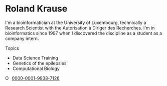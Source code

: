 # Roland Krause

I'm a bioinformatician at the University of Luxembourg, technically a Research Scientist with the Autorisation à Diriger des Recherches. I'm in bioinformatics since 1997 when I discovered the discipline as a student as a company intern. 


Topics
 * Data Science Training 
 * Genetics of the epilepsies
 * Computational Biology


<div itemscope itemtype="https://schema.org/Person"><a itemprop="sameAs" content="https://orcid.org/0000-0001-9938-7126" href="https://orcid.org/0000-0001-9938-7126" target="orcid.widget" rel="me noopener noreferrer" style="vertical-align:top;"><img src="https://orcid.org/sites/default/files/images/orcid_16x16.png" style="width:1em;margin-right:.5em;" alt="ORCID iD icon">0000-0001-9938-7126</a></div>

